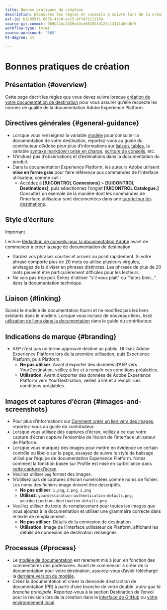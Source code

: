 ```yaml
---
title: Bonnes pratiques de création
description: Découvrez les règles et conseils à suivre lors de la création de votre page de documentation de destination, afin de vous assurer qu’elle respecte les normes de qualité de la documentation Adobe Experience Platform.
exl-id: b12059f1-6635-41cd-acc5-6ff471111164
source-git-commit: 0b9b724c2530e43ce681011d12fc1341148ddbf5
workflow-type: tm+mt
source-wordcount: '565'
ht-degree: 3%

---
```


# Bonnes pratiques de création

## Présentation {#overview}

Cette page décrit les règles que vous devez suivre lorsque [création de votre documentation de destination](./documentation-instructions.md) pour vous assurer qu’elle respecte les normes de qualité de la documentation Adobe Experience Platform.

## Directives générales {#general-guidance}

* Lorsque vous renseignez la variable [modèle](./self-service-template.md) pour consulter la documentation de votre destination, reportez-vous au guide du contributeur d’Adobe pour plus d’informations sur [liaison](https://experienceleague.adobe.com/docs/contributor/contributor-guide/writing-essentials/linking.html?lang=en), [tables](https://experienceleague.adobe.com/docs/contributor/contributor-guide/writing-essentials/markdown.html?lang=en#tables), la variable [syntaxe markdown prise en charge](https://experienceleague.adobe.com/docs/contributor/contributor-guide/writing-essentials/markdown.html?lang=en), [écriture de conseils](https://experienceleague.adobe.com/docs/contributor/contributor-guide/writing-essentials/general-writing-guidance.html?lang=en), etc.
* N’incluez pas d’observations et d’estimations dans la documentation du produit.
* Dans la documentation Experience Platform, les auteurs Adobe utilisent **mise en forme gras** pour faire référence aux commandes de l’interface utilisateur, comme suit :
   * Accédez à **[!UICONTROL Connexions]** > **[!UICONTROL Destinations]**, puis sélectionnez l’onglet **[!UICONTROL Catalogue.]** Consultez un exemple de la manière dont les commandes de l’interface utilisateur sont documentées dans une [tutoriel sur les destinations](https://experienceleague.adobe.com/docs/experience-platform/destinations/ui/activate/activate-batch-profile-destinations.html?lang=en#select-destination).

## Style d’écriture

>[!IMPORTANT]
>
>Lecture [Rédaction de conseils pour la documentation Adobe](https://experienceleague.adobe.com/docs/contributor/contributor-guide/writing-essentials/general-writing-guidance.html?lang=en) avant de commencer à créer la page de documentation de destination.

* Gardez vos phrases courtes et arrivez au point rapidement. Si votre phrase comporte plus de 20 mots ou utilise plusieurs virgules, envisagez de la diviser en phrases distinctes. Les phrases de plus de 20 mots peuvent être particulièrement difficiles pour les lecteurs.
* Ne sois pas trop poli. Évitez d’utiliser &quot;s’il vous plaît&quot; ou &quot;faites bien...&quot;. dans la documentation technique.

## Liaison {#linking}

Suivez le modèle de documentation fourni et ne modifiez pas les liens existants dans le modèle. Lorsque vous incluez de nouveaux liens, lisez [utilisation de liens dans la documentation](https://experienceleague.adobe.com/docs/contributor/contributor-guide/writing-essentials/linking.html?lang=en) dans le guide du contributeur.

## Indications de marque {#branding}

* AEP n&#39;est pas un terme approuvé destiné au public. Utilisez Adobe Experience Platform lors de la première utilisation, puis Experience Platform, puis Platform.
   * **Ne pas utiliser**: Avant d’exporter des données d’AEP vers YourDestination, veillez à lire et à remplir ces conditions préalables.
   * **Utilisation**: Avant d’exporter des données de Adobe Experience Platform vers YourDestination, veillez à lire et à remplir ces conditions préalables.

## Images et captures d’écran {#images-and-screenshots}

* Pour plus d’informations sur [Comment créer un lien vers des images](https://experienceleague.adobe.com/docs/contributor/contributor-guide/writing-essentials/markdown.html?lang=en#images), reportez-vous au guide du contributeur.
* Lorsque vous utilisez des captures d’écran, veillez à ce que votre capture d’écran capture l’ensemble de l’écran de l’interface utilisateur de Platform.
* Lorsque vous marquez des images pour mettre en évidence un certain contrôle ou libellé sur la page, essayez de suivre le style de balisage utilisé par l’équipe de documentation Experience Platform. Notez comment la fonction basée sur Profile est mise en surbrillance dans [cette capture d’écran](/help/destinations/catalog/cloud-storage/amazon-s3.md#export-type-frequency).
* Veuillez utiliser `png` format des images.
* N’utilisez pas de captures d’écran numérotées comme noms de fichier. Les noms des fichiers image doivent être descriptifs.
   * **Ne pas utiliser**: `1.png`, `2.png`, `3.png`
   * **Utilisez**: `yourdestination-authentication-details.png`, `yourdestination-destination-details.png`
* Veuillez utiliser du texte de remplacement pour toutes les images que vous ajoutez à la documentation et utiliser une grammaire correcte dans le texte de remplacement.
   * **Ne pas utiliser**: Détails de la connexion de destination
   * **Utilisation**: Image de l’interface utilisateur de Platform, affichant les détails de connexion de destination renseignés.

## Processus {#process}

* Le [modèle de documentation](./self-service-template.md) est rarement mis à jour, en fonction des commentaires des partenaires. Avant de commencer à créer de la documentation pour votre destination, assurez-vous d’avoir téléchargé la [dernière version du modèle](/help/destinations/destination-sdk/docs-framework/assets/yourdestination-template.zip).
* Créez la documentation et créez la demande d’extraction de documentation (PR) à partir d’une branche de votre double. *autre que la branche principale*. Reportez-vous à la section Destination de l’envoi pour la révision lors de la création dans le [Interface de GitHub](./use-github-interface-to-create-documentation.md#submit-review) ou [votre environnement local](./work-in-local-environment.md#submit-review).

